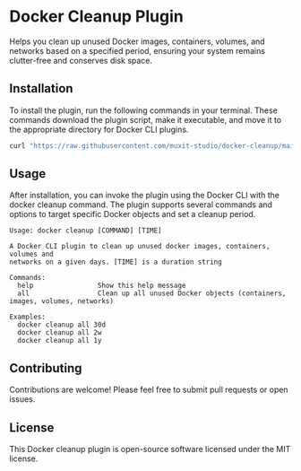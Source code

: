 # Docker Cleanup Plugin

Helps you clean up unused Docker images, containers, volumes, and networks
based on a specified period, ensuring your system remains clutter-free and
conserves disk space.

## Installation

To install the plugin, run the following commands in your terminal. These
commands download the plugin script, make it executable, and move it to the
appropriate directory for Docker CLI plugins.

```bash
curl "https://raw.githubusercontent.com/muxit-studio/docker-cleanup/main/docker-cleanup" -o ~/.docker/cli-plugins/docker-cleanup
```

## Usage

After installation, you can invoke the plugin using the Docker CLI with the
docker cleanup command. The plugin supports several commands and options to
target specific Docker objects and set a cleanup period.

```text
Usage: docker cleanup [COMMAND] [TIME]

A Docker CLI plugin to clean up unused docker images, containers, volumes and
networks on a given days. [TIME] is a duration string

Commands:
  help                Show this help message
  all                 Clean up all unused Docker objects (containers, images, volumes, networks)

Examples:
  docker cleanup all 30d
  docker cleanup all 2w
  docker cleanup all 1y
```

## Contributing

Contributions are welcome! Please feel free to submit pull requests or open
issues.

## License

This Docker cleanup plugin is open-source software licensed under the MIT
license.
